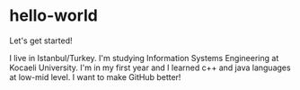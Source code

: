 # hello-world

Let's get started!

I live in Istanbul/Turkey. I'm studying Information Systems Engineering at Kocaeli University. I'm in my first year and I learned c++ and java languages at low-mid level. I want to make GitHub better!
